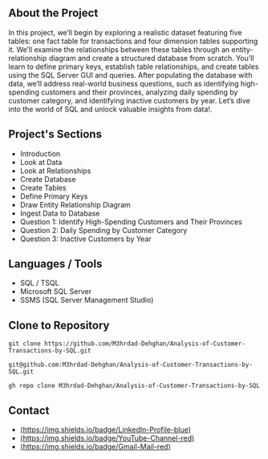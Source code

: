 ## About the Project

In this project, we’ll begin by exploring a realistic dataset featuring five tables: one fact table for transactions and four dimension tables supporting it. We’ll examine the relationships between these tables through an entity-relationship diagram and create a structured database from scratch. You’ll learn to define primary keys, establish table relationships, and create tables using the SQL Server GUI and queries. After populating the database with data, we’ll address real-world business questions, such as identifying high-spending customers and their provinces, analyzing daily spending by customer category, and identifying inactive customers by year. Let’s dive into the world of SQL and unlock valuable insights from data!.

## Project's Sections

- Introduction
- Look at Data
- Look at Relationships
- Create Database
- Create Tables
- Define Primary Keys
- Draw Entity Relationship Diagram
- Ingest Data to Database
- Question 1: Identify High-Spending Customers and Their Provinces
- Question 2: Daily Spending by Customer Category
- Question 3: Inactive Customers by Year

## Languages / Tools

- SQL / TSQL
- Microsoft SQL Server
- SSMS (SQL Server Management Studio)

## Clone to Repository

```HTTP
git clone https://github.com/M3hrdad-Dehghan/Analysis-of-Customer-Transactions-by-SQL.git
```

```SSH
git@github.com:M3hrdad-Dehghan/Analysis-of-Customer-Transactions-by-SQL.git
```

```CL
gh repo clone M3hrdad-Dehghan/Analysis-of-Customer-Transactions-by-SQL
```

## Contact

- [(https://img.shields.io/badge/LinkedIn-Profile-blue)](https://www.linkedin.com/in/mehrdad-dehghan)
- [(https://img.shields.io/badge/YouTube-Channel-red)](https://www.youtube.com/@Mer_Dehghan)
- [(https://img.shields.io/badge/Gmail-Mail-red)](mailto:Mansourdehghan.Mehrdad@gmail.com)
